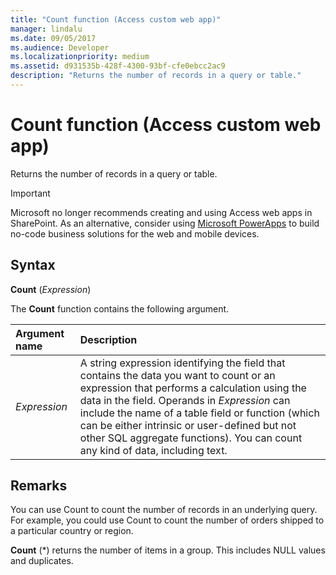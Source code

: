 ```yaml
---
title: "Count function (Access custom web app)" 
manager: lindalu
ms.date: 09/05/2017
ms.audience: Developer
ms.localizationpriority: medium
ms.assetid: d931535b-428f-4300-93bf-cfe0ebcc2ac9
description: "Returns the number of records in a query or table."
---
```


# Count function (Access custom web app)

Returns the number of records in a query or table.
  
> [!IMPORTANT]
> Microsoft no longer recommends creating and using Access web apps in SharePoint. As an alternative, consider using [Microsoft PowerApps](https://powerapps.microsoft.com/) to build no-code business solutions for the web and mobile devices.
  
## Syntax

**Count** (*Expression*)
  
The **Count** function contains the following argument.
  
|**Argument name**|**Description**|
|:-----|:-----|
| *Expression*  <br/> |A string expression identifying the field that contains the data you want to count or an expression that performs a calculation using the data in the field. Operands in *Expression* can include the name of a table field or function (which can be either intrinsic or user-defined but not other SQL aggregate functions). You can count any kind of data, including text. |

## Remarks

You can use Count to count the number of records in an underlying query. For example, you could use Count to count the number of orders shipped to a particular country or region.
  
**Count** (\*) returns the number of items in a group. This includes NULL values and duplicates.
